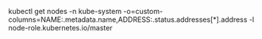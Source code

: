  kubectl get nodes -n kube-system -o=custom-columns=NAME:.metadata.name,ADDRESS:.status.addresses[*].address -l node-role.kubernetes.io/master
